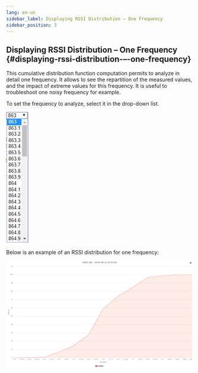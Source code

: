 ```yaml
---
lang: en-us
sidebar_label: Displaying RSSI Distribution – One Frequency
sidebar_position: 3
---
```


## Displaying RSSI Distribution – One Frequency {#displaying-rssi-distribution-–-one-frequency}

This cumulative distribution function computation permits to analyze in
detail one frequency. It allows to see the repartition of the measured
values, and the impact of extreme values for this frequency. It is
useful to troubleshoot one noisy frequency for example.

To set the frequency to analyze, select it in the drop-down list.

![](./_images/showing-rssi-distribution.png)

Below is an example of an RSSI distribution for one frequency:

![](./_images/showing-rssi-distribution-1.png)

